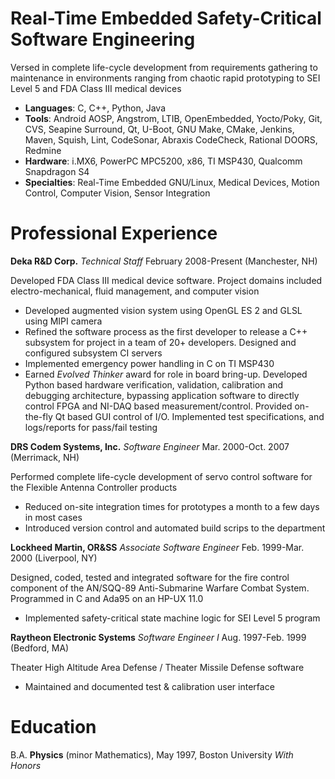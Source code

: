 Real-Time Embedded Safety-Critical Software Engineering
=======================================================

Versed in complete life-cycle development from requirements gathering to
maintenance in environments ranging from chaotic rapid prototyping to SEI Level
5 and FDA Class III medical devices

+ __Languages__: C, C++, Python, Java
+ __Tools__: Android AOSP, Angstrom, LTIB, OpenEmbedded, Yocto/Poky, Git,
  CVS, Seapine Surround, Qt, U-Boot, GNU Make, CMake, Jenkins, Maven, Squish,
  Lint, CodeSonar, Abraxis CodeCheck, Rational DOORS, Redmine
+ __Hardware__: i.MX6, PowerPC MPC5200, x86, TI MSP430, Qualcomm Snapdragon S4
+ __Specialties__: Real-Time Embedded GNU/Linux, Medical Devices, Motion
  Control, Computer Vision, Sensor Integration

Professional Experience
=======================

__Deka R&D Corp.__ *Technical Staff* February 2008-Present (Manchester, NH)

Developed FDA Class III medical device software. Project domains included
electro-mechanical, fluid management, and computer vision

+ Developed augmented vision system using OpenGL ES 2 and GLSL using MIPI camera
+ Refined the software process as the first developer to release a C++
  subsystem for project in a team of 20+ developers. Designed and configured
  subsystem CI servers
+ Implemented emergency power handling in C on TI MSP430 
+ Earned *Evolved Thinker* award for role in board bring-up. Developed Python
  based hardware verification, validation, calibration and debugging
  architecture, bypassing application software to directly control FPGA and
  NI-DAQ based measurement/control. Provided on-the-fly Qt based GUI control of
  I/O. Implemented test specifications, and logs/reports for pass/fail testing

__DRS Codem Systems, Inc.__ *Software Engineer* Mar. 2000-Oct. 2007 (Merrimack, NH)

Performed complete life-cycle development of servo control software for the
Flexible Antenna Controller products

+ Reduced on-site integration times for prototypes a month to a few days in most cases
+ Introduced version control and automated build scrips to the department

__Lockheed Martin, OR&SS__ *Associate Software Engineer* Feb. 1999-Mar. 2000 (Liverpool, NY)

Designed, coded, tested and integrated software for the fire control component
of the AN/SQQ-89 Anti-Submarine Warfare Combat System. Programmed in C and
Ada95 on an HP-UX 11.0

+ Implemented safety-critical state machine logic for SEI Level 5 program

__Raytheon Electronic Systems__ *Software Engineer I* Aug. 1997-Feb. 1999 (Bedford, MA)

Theater High Altitude Area Defense / Theater Missile Defense software

+ Maintained and documented test & calibration user interface

Education
=========

B.A. __Physics__ (minor Mathematics), May 1997, Boston University _With Honors_
